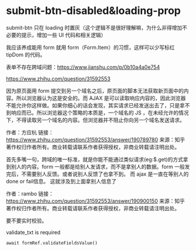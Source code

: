 # submit-btn-disabled&loading-prop

submit-btn 只在 loading 时置灰（这个逻辑不是很好理解嘛，为什么非得增加不必要的提示，增加一些 UI 代码和相关逻辑）

我应该养成能用 form 就用 form（Form.Item）的习惯，这样可以少写标红 tipDom 的代码。

表单不存在跨域问题：<https://www.jianshu.com/p/0b10a4a0e754>

<https://www.zhihu.com/question/31592553>

因为原页面用 form 提交到另一个域名之后，原页面的脚本无法获取新页面中的内容。所以浏览器认为这是安全的。而 AJAX 是可以读取响应内容的，因此浏览器不能允许你这样做。如果你细心的话会发现，其实请求已经发送出去了，只是拿不到响应而已。所以浏览器这个策略的本质是，一个域名的 JS ，在未经允许的情况下，不得读取另一个域名的内容。但浏览器并不阻止你向另一个域名发送请求。

作者：方应杭
链接：<https://www.zhihu.com/question/31592553/answer/190789780>
来源：知乎
著作权归作者所有。商业转载请联系作者获得授权，非商业转载请注明出处。

首先多嘴一句，跨域的唯一标准，就是你能不能通过类似请求(eg:$.get)的方式拿到别人的内容。form 一般都是给别人发请求，而不是拿别人的数据。form 一般发完后，不需要别人反馈。或者说别人反馈了也拿不到。 而 ajax 是一直在等别人的 done or fail信息。 这就涉及到上面拿别人信息了

作者：rambo
链接：<https://www.zhihu.com/question/31592553/answer/190900150>
来源：知乎
著作权归作者所有。商业转载请联系作者获得授权，非商业转载请注明出处。

要不要实时校验。

validate_txt is required

`await formRef.validateFieldsValue()`
